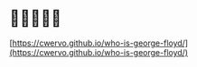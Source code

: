 # 👀👀👀👀👀

[https://cwervo.github.io/who-is-george-floyd/](https://cwervo.github.io/who-is-george-floyd/)
